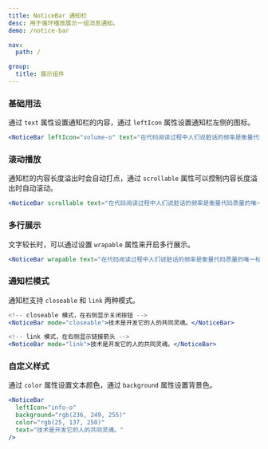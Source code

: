 ```yaml
---
title: NoticeBar 通知栏
desc: 用于循环播放展示一组消息通知。
demo: /notice-bar

nav:
  path: /

group:
  title: 展示组件
---
```


### 基础用法

通过 `text` 属性设置通知栏的内容，通过 `leftIcon` 属性设置通知栏左侧的图标。

```jsx
<NoticeBar leftIcon="volume-o" text="在代码阅读过程中人们说脏话的频率是衡量代码质量的唯一标准。" />
```

### 滚动播放

通知栏的内容长度溢出时会自动打点，通过 `scrollable` 属性可以控制内容长度溢出时自动滚动。

```jsx
<NoticeBar scrollable text="在代码阅读过程中人们说脏话的频率是衡量代码质量的唯一标准。" />
```

### 多行展示

文字较长时，可以通过设置 `wrapable` 属性来开启多行展示。

```jsx
<NoticeBar wrapable text="在代码阅读过程中人们说脏话的频率是衡量代码质量的唯一标准。" />
```

### 通知栏模式

通知栏支持 `closeable` 和 `link` 两种模式。

```jsx
<!-- closeable 模式，在右侧显示关闭按钮 -->
<NoticeBar mode="closeable">技术是开发它的人的共同灵魂。</NoticeBar>

<!-- link 模式，在右侧显示链接箭头 -->
<NoticeBar mode="link">技术是开发它的人的共同灵魂。</NoticeBar>
```

### 自定义样式

通过 `color` 属性设置文本颜色，通过 `background` 属性设置背景色。

```jsx
<NoticeBar
  leftIcon="info-o"
  background="rgb(236, 249, 255)"
  color="rgb(25, 137, 250)"
  text="技术是开发它的人的共同灵魂。"
/>
```
